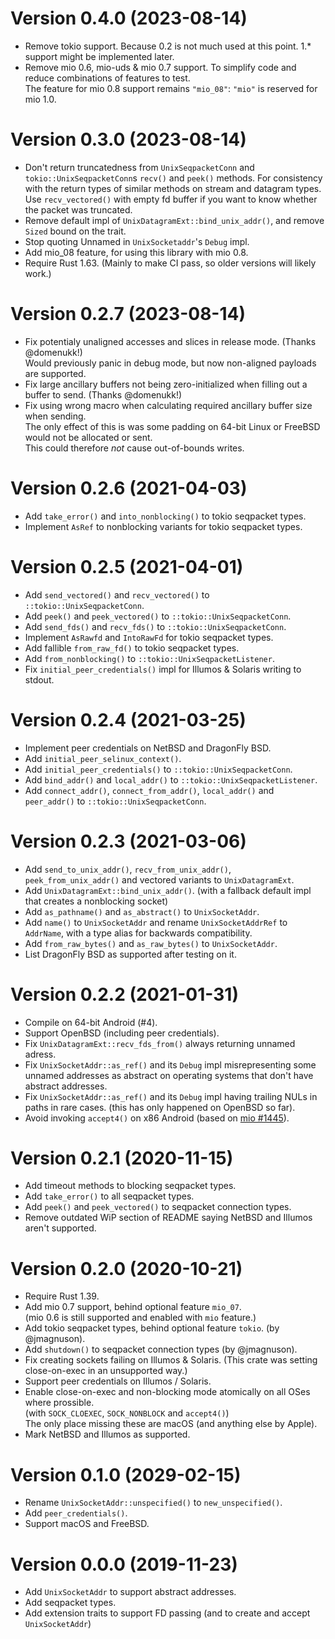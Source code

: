 Version 0.4.0 (2023-08-14)
==========================
* Remove tokio support.
  Because 0.2 is not much used at this point.
  1.\* support might be implemented later.
* Remove mio 0.6, mio-uds & mio 0.7 support.
  To simplify code and reduce combinations of features to test.  
  The feature for mio 0.8 support remains `"mio_08"`: `"mio"` is reserved for mio 1.0.

Version 0.3.0 (2023-08-14)
==========================
* Don't return truncatedness from `UnixSeqpacketConn` and `tokio::UnixSeqpacketConn`s `recv()` and `peek()` methods.
  For consistency with the return types of similar methods on stream and datagram types.  
  Use `recv_vectored()` with empty fd buffer if you want to know whether the packet was truncated.
* Remove default impl of `UnixDatagramExt::bind_unix_addr()`, and remove `Sized` bound on the trait.
* Stop quoting Unnamed in `UnixSocketaddr`'s `Debug` impl.
* Add mio_08 feature, for using this library with mio 0.8.
* Require Rust 1.63.
  (Mainly to make CI pass, so older versions will likely work.)

Version 0.2.7 (2023-08-14)
==========================
* Fix potentialy unaligned accesses and slices in release mode. (Thanks @domenukk!)  
  Would previously panic in debug mode, but now non-aligned payloads are supported.
* Fix large ancillary buffers not being zero-initialized when filling out a buffer to send.  (Thanks @domenukk!)
* Fix using wrong macro when calculating required ancillary buffer size when sending.  
  The only effect of this is was some padding on 64-bit Linux or FreeBSD would not be allocated or sent.  
  This could therefore *not* cause out-of-bounds writes.

Version 0.2.6 (2021-04-03)
==========================
* Add `take_error()` and `into_nonblocking()` to tokio seqpacket types.
* Implement `AsRef` to nonblocking variants for tokio seqpacket types.

Version 0.2.5 (2021-04-01)
==========================
* Add `send_vectored()` and `recv_vectored()` to `::tokio::UnixSeqpacketConn`.
* Add `peek()` and `peek_vectored()` to `::tokio::UnixSeqpacketConn`.
* Add `send_fds()` and `recv_fds()` to `::tokio::UnixSeqpacketConn`.
* Implement `AsRawfd` and `IntoRawFd` for tokio seqpacket types.
* Add fallible `from_raw_fd()` to tokio seqpacket types.
* Add `from_nonblocking()` to `::tokio::UnixSeqpacketListener`.
* Fix `initial_peer_credentials()` impl for Illumos & Solaris writing to stdout.

Version 0.2.4 (2021-03-25)
==========================
* Implement peer credentials on NetBSD and DragonFly BSD.
* Add `initial_peer_selinux_context()`.
* Add `initial_peer_credentials()` to `::tokio::UnixSeqpacketConn`.
* Add `bind_addr()` and `local_addr()` to `::tokio::UnixSeqpacketListener`.
* Add `connect_addr()`, `connect_from_addr()`, `local_addr()` and `peer_addr()`
  to `::tokio::UnixSeqpacketConn`.

Version 0.2.3 (2021-03-06)
==========================
* Add `send_to_unix_addr()`, `recv_from_unix_addr()`, `peek_from_unix_addr()` and vectored variants to `UnixDatagramExt`.
* Add `UnixDatagramExt::bind_unix_addr()`.
  (with a fallback default impl that creates a nonblocking socket)
* Add `as_pathname()` and `as_abstract()` to `UnixSocketAddr`.
* Add `name()` to `UnixSocketAddr` and rename `UnixSocketAddrRef` to `AddrName`,
  with a type alias for backwards compatibility.
* Add `from_raw_bytes()` and `as_raw_bytes()` to `UnixSocketAddr`.
* List DragonFly BSD as supported after testing on it.

Version 0.2.2 (2021-01-31)
==========================
* Compile on 64-bit Android (#4).
* Support OpenBSD (including peer credentials).
* Fix `UnixDatagramExt::recv_fds_from()` always returning unnamed adress.
* Fix `UnixSocketAddr::as_ref()` and its `Debug` impl misrepresenting some unnamed addresses
  as abstract on operating systems that don't have abstract addresses.
* Fix `UnixSocketAddr::as_ref()` and its `Debug` impl having trailing NULs in paths in rare cases.
  (this has only happened on OpenBSD so far).
* Avoid invoking `accept4()` on x86 Android (based on [mio #1445](https://github.com/tokio-rs/mio/issues/1445)).

Version 0.2.1 (2020-11-15)
==========================
* Add timeout methods to blocking seqpacket types.
* Add `take_error()` to all seqpacket types.
* Add `peek()` and `peek_vectored()` to seqpacket connection types.
* Remove outdated WiP section of README saying NetBSD and Illumos aren't supported.

Version 0.2.0 (2020-10-21)
==========================
* Require Rust 1.39.
* Add mio 0.7 support, behind optional feature `mio_07`.  
  (mio 0.6 is still supported and enabled with `mio` feature.)
* Add tokio seqpacket types, behind optional feature `tokio`. (by @jmagnuson).
* Add `shutdown()` to seqpacket connection types (by @jmagnuson).
* Fix creating sockets failing on Illumos & Solaris.
  (This crate was setting close-on-exec in an unsupported way.)
* Support peer credentials on Illumos / Solaris.
* Enable close-on-exec and non-blocking mode atomically on all OSes where prossible.  
  (with `SOCK_CLOEXEC`, `SOCK_NONBLOCK` and `accept4()`)  
  The only place missing these are macOS (and anything else by Apple).
* Mark NetBSD and Illumos as supported.

Version 0.1.0 (2029-02-15)
==========================
* Rename `UnixSocketAddr::unspecified()` to `new_unspecified()`.
* Add `peer_credentials()`.
* Support macOS and FreeBSD.

Version 0.0.0 (2019-11-23)
==========================
* Add `UnixSocketAddr` to support abstract addresses.
* Add seqpacket types.
* Add extension traits to support FD passing (and to create and accept `UnixSocketAddr`)
